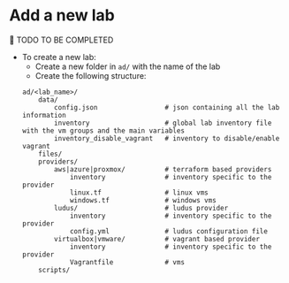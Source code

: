 # Add a new lab

🚧 TODO TO BE COMPLETED

- To create a new lab:
    - Create a new folder in `ad/` with the name of the lab
    - Create the following structure:
    ```
    ad/<lab_name>/
        data/
            config.json                 # json containing all the lab information
            inventory                   # global lab inventory file with the vm groups and the main variables
            inventory_disable_vagrant   # inventory to disable/enable vagrant
        files/
        providers/
            aws|azure|proxmox/          # terraform based providers
                inventory               # inventory specific to the provider
                linux.tf                # linux vms
                windows.tf              # windows vms
            ludus/                      # ludus provider
                inventory               # inventory specific to the provider
                config.yml              # ludus configuration file
            virtualbox|vmware/          # vagrant based provider
                inventory               # inventory specific to the provider
                Vagrantfile             # vms
        scripts/
    ```
